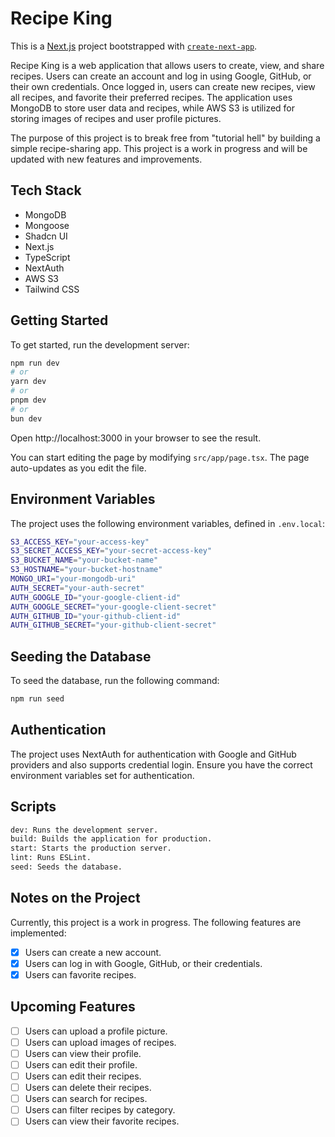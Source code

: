 # Recipe King

This is a [Next.js](https://nextjs.org) project bootstrapped with [`create-next-app`](https://nextjs.org/docs/app/api-reference/cli/create-next-app).

Recipe King is a web application that allows users to create, view, and share recipes. Users can create an account and log in using Google, GitHub, or their own credentials. Once logged in, users can create new recipes, view all recipes, and favorite their preferred recipes. The application uses MongoDB to store user data and recipes, while AWS S3 is utilized for storing images of recipes and user profile pictures.

The purpose of this project is to break free from "tutorial hell" by building a simple recipe-sharing app. This project is a work in progress and will be updated with new features and improvements.

## Tech Stack

-   MongoDB
-   Mongoose
-   Shadcn UI
-   Next.js
-   TypeScript
-   NextAuth
-   AWS S3
-   Tailwind CSS

## Getting Started

To get started, run the development server:

```bash
npm run dev
# or
yarn dev
# or
pnpm dev
# or
bun dev
```

Open http://localhost:3000 in your browser to see the result.

You can start editing the page by modifying `src/app/page.tsx`. The page auto-updates as you edit the file.

## Environment Variables

The project uses the following environment variables, defined in `.env.local`:

```bash
S3_ACCESS_KEY="your-access-key"
S3_SECRET_ACCESS_KEY="your-secret-access-key"
S3_BUCKET_NAME="your-bucket-name"
S3_HOSTNAME="your-bucket-hostname"
MONGO_URI="your-mongodb-uri"
AUTH_SECRET="your-auth-secret"
AUTH_GOOGLE_ID="your-google-client-id"
AUTH_GOOGLE_SECRET="your-google-client-secret"
AUTH_GITHUB_ID="your-github-client-id"
AUTH_GITHUB_SECRET="your-github-client-secret"
```

## Seeding the Database

To seed the database, run the following command:

```bash
npm run seed
```

## Authentication

The project uses NextAuth for authentication with Google and GitHub providers and also supports credential login. Ensure you have the correct environment variables set for authentication.

## Scripts

```bash
dev: Runs the development server.
build: Builds the application for production.
start: Starts the production server.
lint: Runs ESLint.
seed: Seeds the database.
```

## Notes on the Project

Currently, this project is a work in progress. The following features are implemented:

-   [x] Users can create a new account.
-   [x] Users can log in with Google, GitHub, or their credentials.
-   [x] Users can favorite recipes.

## Upcoming Features

-   [ ] Users can upload a profile picture.
-   [ ] Users can upload images of recipes.
-   [ ] Users can view their profile.
-   [ ] Users can edit their profile.
-   [ ] Users can edit their recipes.
-   [ ] Users can delete their recipes.
-   [ ] Users can search for recipes.
-   [ ] Users can filter recipes by category.
-   [ ] Users can view their favorite recipes.
